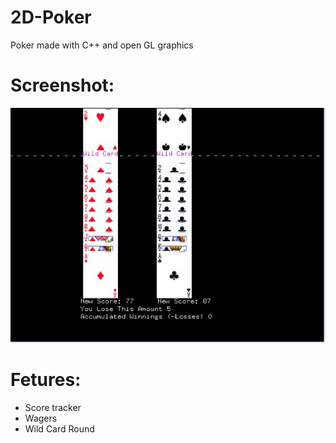 # 2D-Poker
Poker made with C++ and open GL graphics


# Screenshot:

![pic](pictures/screenshot.png)



# Fetures:

- Score tracker
- Wagers
- Wild Card Round
